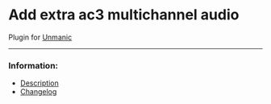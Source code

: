 # Add extra ac3 multichannel audio
Plugin for [Unmanic](https://github.com/Unmanic)

---

### Information:

- [Description](description.md)
- [Changelog](changelog.md)
